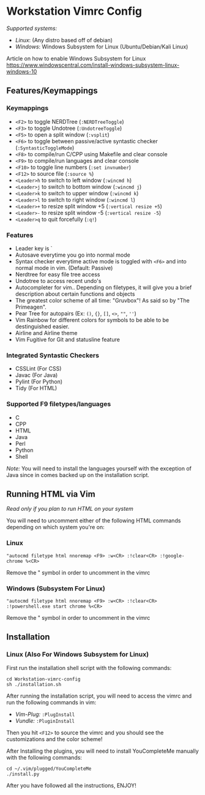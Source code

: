 # Workstation Vimrc Config
*Supported systems:*
- *Linux*: (Any distro based off of debian)
- *Windows*: Windows Subsystem for Linux (Ubuntu/Debian/Kali Linux)

Article on how to enable Windows Subsystem for Linux https://www.windowscentral.com/install-windows-subsystem-linux-windows-10

## Features/Keymappings
### Keymappings
- `<F2>` to toggle NERDTree (`:NERDTreeToggle`)
- `<F3>` to toggle Undotree (`:UndotreeToggle`)
- `<F5>` to open a split window (`:vsplit`)
- `<F6>` to toggle between passive/active syntastic checker (`:SyntasticToggleMode`)
- `<F8>` to compile/run C/CPP using Makefile and clear console
- `<F9>` to compile/run languages and clear console
- `<F10>` to toggle line numbers (`:set invnumber`)
- `<F12>` to source file (`:source %`)
- `<Leader>h` to switch to left window (`:wincmd h`)
- `<Leader>j` to switch to bottom window (`:wincmd j`)
- `<Leader>k` to switch to upper window (`:wincmd k`)
- `<Leader>l` to switch to right window (`:wincmd l`)
- `<Leader>+` to resize split window +5 (`:vertical resize +5`)
- `<Leader>-` to resize split window -5 (`:vertical resize -5`)
- `<Leader>q` to quit forcefully (`:q!`)

### Features
- Leader key is `
- Autosave everytime you go into normal mode
- Syntax checker everytime active mode is toggled with `<F6>` and into normal mode in vim. (Default: Passive)
- Nerdtree for easy file tree access
- Undotree to access recent undo's
- Autocompleter for vim.. Depending on filetypes, it will give you a brief description about certain functions and objects
- The greatest color scheme of all time: "Gruvbox"! As said so by "The Primeagen".
- Pear Tree for autopairs (Ex: `()`, `{}`, `[]`, `<>`, `""`, `''`)
- Vim Rainbow for different colors for symbols to be able to be destinguished easier.
- Airline and Airline theme
- Vim Fugitive for Git and statusline feature

### Integrated Syntastic Checkers
- CSSLint (For CSS)
- Javac (For Java)
- Pylint (For Python)
- Tidy (For HTML)

### Supported F9 filetypes/languages
- C
- CPP
- HTML
- Java
- Perl
- Python
- Shell

*Note:* You will need to install the languages yourself with the exception of Java since in comes backed up on the installation script.

## Running HTML via Vim
*Read only if you plan to run HTML on your system*

You will need to uncomment either of the following HTML commands depending on which system you're on:

### Linux
`"autocmd filetype html nnoremap <F9> :w<CR> :!clear<CR> :!google-chrome %<CR>`

Remove the " symbol in order to uncomment in the vimrc
### Windows (Subsystem For Linux)
`"autocmd filetype html nnoremap <F9> :w<CR> :!clear<CR> :!powershell.exe start chrome %<CR>`

Remove the " symbol in order to uncomment in the vimrc
## Installation

### Linux (Also For Windows Subsystem for Linux)
First run the installation shell script with the following commands:
```
cd Workstation-vimrc-config
sh ./installation.sh
```
After running the installation script, you will need to access the vimrc and run the following commands in vim:
- *Vim-Plug:* `:PlugInstall`
- *Vundle:* `:PluginInstall`

Then you hit `<F12>` to source the vimrc and you should see the customizations and the color scheme!

After Installing the plugins, you will need to install YouCompleteMe manually with the following commands:
```
cd ~/.vim/plugged/YouCompleteMe
./install.py
```
After you have followed all the instructions, ENJOY!
